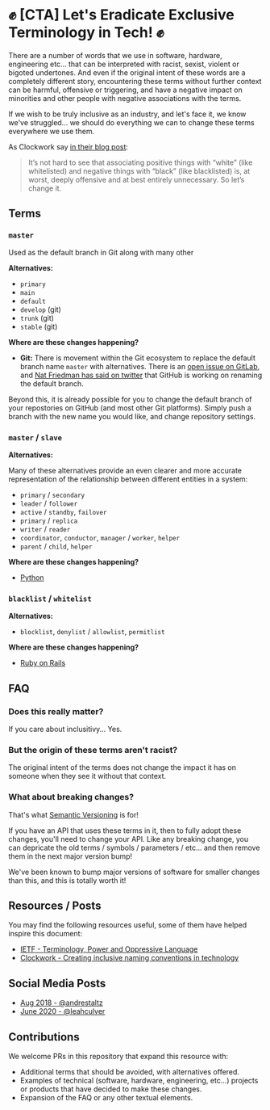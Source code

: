 # :fist: [CTA] Let's Eradicate Exclusive Terminology in Tech! :fist:

<!-- PLEASE USE SEMANTIC LINE BREAKS IN THIS DOCUMENT: https://sembr.org/ -->

There are a number of words that we use
in software, hardware, engineering etc...
that can be interpreted with racist, sexist, violent or bigoted undertones.
And even if the original intent of these words are a completely different story,
encountering these terms without further context
can be harmful, offensive or triggering,
and have a negative impact on minorities
and other people with negative associations with the terms.

If we wish to be truly inclusive as an industry,
and let's face it, we know we've struggled...
we should do everything we can to change these terms everywhere we use them.

As Clockwork say [in their blog post](https://www.clockwork.com/news/creating-inclusive-naming-conventions-in-technology/):

> It’s not hard to see that associating positive things with “white”
> (like whitelisted) and negative things with “black” (like blacklisted) is,
> at worst, deeply offensive and at best entirely unnecessary.
> So let’s change it.

## Terms

### `master`

Used as the default branch in Git along with many other

**Alternatives:**

* `primary`
* `main`
* `default`
* `develop` (git)
* `trunk` (git)
* `stable` (git)

**Where are these changes happening?**

* **Git:**
  There is movement within the Git ecosystem
  to replace the default branch name `master` with alternatives.
  There is an [open issue on GitLab](https://gitlab.com/gitlab-org/gitlab/-/issues/221164),
  and [Nat Friedman has said on twitter](https://twitter.com/natfriedman/status/1271253144442253312)
  that GitHub is working on renaming the default branch.

Beyond this, it is already possible for you to change the default branch
of your repostories on GitHub
(and most other Git platforms).
Simply push a branch with the new name you would like,
and change repository settings.

### `master` / `slave`

**Alternatives:**

Many of these alternatives provide an even clearer
and more accurate representation
of the relationship between different entities in a system:

* `primary` / `secondary`
* `leader` / `follower`
* `active` / `standby`, `failover`
* `primary` / `replica`
* `writer` / `reader`
* `coordinator`, `conductor`, `manager` / `worker`, `helper`
* `parent` / `child`, `helper`

**Where are these changes happening?**

* [Python](https://bugs.python.org/issue34605)

### `blacklist` / `whitelist`

**Alternatives:**

* `blocklist`, `denylist` / `allowlist`, `permitlist`

**Where are these changes happening?**

* [Ruby on Rails](https://github.com/rails/rails/issues/33677)

## FAQ

### Does this really matter?

If you care about inclusitivy... Yes.

### But the origin of these terms aren't racist?

The original intent of the terms does not change the impact it has on someone
when they see it without that context.

### What about breaking changes?

That's what [Semantic Versioning](https://semver.org/) is for!

If you have an API that uses these terms in it,
then to fully adopt these changes,
you'll need to change your API.
Like any breaking change,
you can depricate the old terms / symbols / parameters / etc...
and then remove them in the next major version bump!

We've been known to bump major versions of software
for smaller changes than this,
and this is totally worth it!

## Resources / Posts

You may find the following resources useful,
some of them have helped inspire this document:

* [IETF - Terminology, Power and Oppressive Language](https://tools.ietf.org/id/draft-knodel-terminology-00.html)
* [Clockwork - Creating inclusive naming conventions in technology](https://www.clockwork.com/news/creating-inclusive-naming-conventions-in-technology/)

## Social Media Posts

* [Aug 2018 - @andrestaltz](https://twitter.com/andrestaltz/status/1030200563802230786)
* [June 2020 - @leahculver](https://twitter.com/leahculver/status/1269109776983547904)

## Contributions

We welcome PRs in this repository that expand this resource with:

* Additional terms that should be avoided, with alternatives offered.
* Examples of technical
  (software, hardware, engineering, etc...)
  projects or products
  that have decided to make these changes.
* Expansion of the FAQ or any other textual elements.


